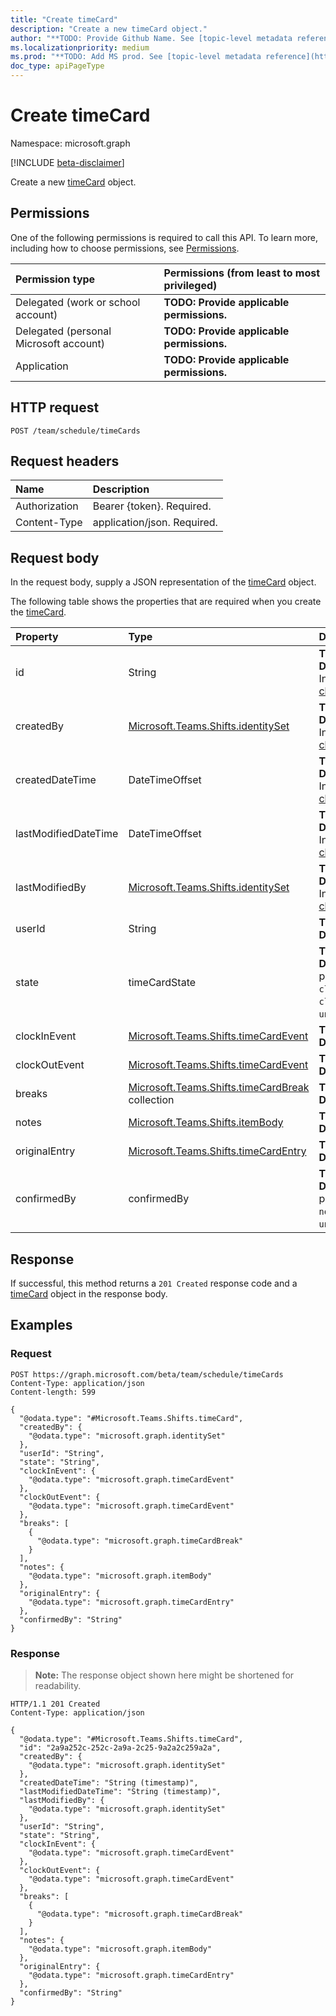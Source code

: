 ```yaml
---
title: "Create timeCard"
description: "Create a new timeCard object."
author: "**TODO: Provide Github Name. See [topic-level metadata reference](https://msgo.azurewebsites.net/add/document/guidelines/metadata.html#topic-level-metadata)**"
ms.localizationpriority: medium
ms.prod: "**TODO: Add MS prod. See [topic-level metadata reference](https://msgo.azurewebsites.net/add/document/guidelines/metadata.html#topic-level-metadata)**"
doc_type: apiPageType
---
```


# Create timeCard
Namespace: microsoft.graph

[!INCLUDE [beta-disclaimer](../../includes/beta-disclaimer.md)]

Create a new [timeCard](../resources/timecard.md) object.

## Permissions
One of the following permissions is required to call this API. To learn more, including how to choose permissions, see [Permissions](/graph/permissions-reference).

|Permission type|Permissions (from least to most privileged)|
|:---|:---|
|Delegated (work or school account)|**TODO: Provide applicable permissions.**|
|Delegated (personal Microsoft account)|**TODO: Provide applicable permissions.**|
|Application|**TODO: Provide applicable permissions.**|

## HTTP request

<!-- {
  "blockType": "ignored"
}
-->
``` http
POST /team/schedule/timeCards
```

## Request headers
|Name|Description|
|:---|:---|
|Authorization|Bearer {token}. Required.|
|Content-Type|application/json. Required.|

## Request body
In the request body, supply a JSON representation of the [timeCard](../resources/timecard.md) object.

The following table shows the properties that are required when you create the [timeCard](../resources/timecard.md).

|Property|Type|Description|
|:---|:---|:---|
|id|String|**TODO: Add Description** Inherited from [changeTrackedEntity](../resources/changetrackedentity.md)|
|createdBy|[Microsoft.Teams.Shifts.identitySet](../resources/identityset.md)|**TODO: Add Description** Inherited from [changeTrackedEntity](../resources/changetrackedentity.md)|
|createdDateTime|DateTimeOffset|**TODO: Add Description** Inherited from [changeTrackedEntity](../resources/changetrackedentity.md)|
|lastModifiedDateTime|DateTimeOffset|**TODO: Add Description** Inherited from [changeTrackedEntity](../resources/changetrackedentity.md)|
|lastModifiedBy|[Microsoft.Teams.Shifts.identitySet](../resources/identityset.md)|**TODO: Add Description** Inherited from [changeTrackedEntity](../resources/changetrackedentity.md)|
|userId|String|**TODO: Add Description**|
|state|timeCardState|**TODO: Add Description**. The possible values are: `clockedIn`, `onBreak`, `clockedOut`, `unknownFutureValue`.|
|clockInEvent|[Microsoft.Teams.Shifts.timeCardEvent](../resources/timecardevent.md)|**TODO: Add Description**|
|clockOutEvent|[Microsoft.Teams.Shifts.timeCardEvent](../resources/timecardevent.md)|**TODO: Add Description**|
|breaks|[Microsoft.Teams.Shifts.timeCardBreak](../resources/timecardbreak.md) collection|**TODO: Add Description**|
|notes|[Microsoft.Teams.Shifts.itemBody](../resources/itembody.md)|**TODO: Add Description**|
|originalEntry|[Microsoft.Teams.Shifts.timeCardEntry](../resources/timecardentry.md)|**TODO: Add Description**|
|confirmedBy|confirmedBy|**TODO: Add Description**. The possible values are: `none`, `user`, `manager`, `unknownFutureValue`.|



## Response

If successful, this method returns a `201 Created` response code and a [timeCard](../resources/timecard.md) object in the response body.

## Examples

### Request
<!-- {
  "blockType": "request",
  "name": "create_timecard_from_"
}
-->
``` http
POST https://graph.microsoft.com/beta/team/schedule/timeCards
Content-Type: application/json
Content-length: 599

{
  "@odata.type": "#Microsoft.Teams.Shifts.timeCard",
  "createdBy": {
    "@odata.type": "microsoft.graph.identitySet"
  },
  "userId": "String",
  "state": "String",
  "clockInEvent": {
    "@odata.type": "microsoft.graph.timeCardEvent"
  },
  "clockOutEvent": {
    "@odata.type": "microsoft.graph.timeCardEvent"
  },
  "breaks": [
    {
      "@odata.type": "microsoft.graph.timeCardBreak"
    }
  ],
  "notes": {
    "@odata.type": "microsoft.graph.itemBody"
  },
  "originalEntry": {
    "@odata.type": "microsoft.graph.timeCardEntry"
  },
  "confirmedBy": "String"
}
```


### Response
>**Note:** The response object shown here might be shortened for readability.
<!-- {
  "blockType": "response",
  "truncated": true,
  "@odata.type": "Microsoft.Teams.Shifts.timeCard"
}
-->
``` http
HTTP/1.1 201 Created
Content-Type: application/json

{
  "@odata.type": "#Microsoft.Teams.Shifts.timeCard",
  "id": "2a9a252c-252c-2a9a-2c25-9a2a2c259a2a",
  "createdBy": {
    "@odata.type": "microsoft.graph.identitySet"
  },
  "createdDateTime": "String (timestamp)",
  "lastModifiedDateTime": "String (timestamp)",
  "lastModifiedBy": {
    "@odata.type": "microsoft.graph.identitySet"
  },
  "userId": "String",
  "state": "String",
  "clockInEvent": {
    "@odata.type": "microsoft.graph.timeCardEvent"
  },
  "clockOutEvent": {
    "@odata.type": "microsoft.graph.timeCardEvent"
  },
  "breaks": [
    {
      "@odata.type": "microsoft.graph.timeCardBreak"
    }
  ],
  "notes": {
    "@odata.type": "microsoft.graph.itemBody"
  },
  "originalEntry": {
    "@odata.type": "microsoft.graph.timeCardEntry"
  },
  "confirmedBy": "String"
}
```

